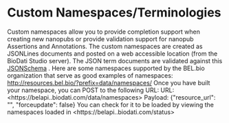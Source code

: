 # Custom Namespaces/Terminologies

Custom namespaces allow you to provide completion support when creating new nanopubs or provide validation support for nanopub Assertions and Annotations.
The custom namespaces are created as JSONLines documents and posted on a web accessible location (from the BioDati Studio server). The JSON term documents are validated against this  [JSONSchema](https://github.com/belbio/schemas/blob/master/schemas/terminology-0.1.0.yaml)  . Here are some namespaces supported by the BEL.bio organization that serve as good examples of namespaces: <http://resources.bel.bio/?prefix=data/namespaces/>
Once you have built your namespace, you can POST to the following URL:
URL: <https://belapi.<nickname>.biodati.com/data/namespaces>
Payload: {"resource\_url": "<URL of namespace file>", "forceupdate": false}
You can check for it to be loaded by viewing the namespaces loaded in <https://belapi.<nickname>.biodati.com/status>
